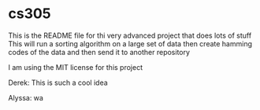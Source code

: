 # cs305
This is the README file for thi very advanced project that does lots of stuff
This will run a sorting algorithm on a large set of data then create hamming codes
of the data and then send it to another repository

I am using the MIT license for this project

Derek: This is such a cool idea

Alyssa: wa
